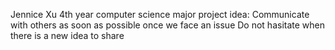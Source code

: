 Jennice Xu
4th year computer science major
project idea:
     Communicate with others as soon as possible once we face an issue
     Do not hasitate when there is a new idea to share
